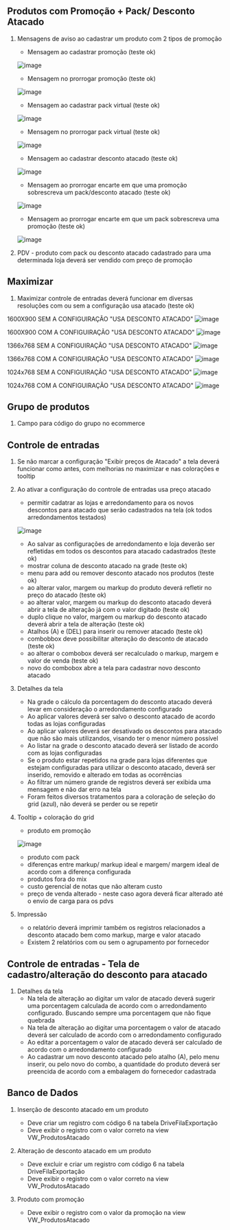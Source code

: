 ## Produtos com Promoção + Pack/ Desconto Atacado

1. Mensagens de aviso ao cadastrar um produto com 2 tipos de promoção
    * Mensagem ao cadastrar promoção (teste ok)
   
   ![image](https://user-images.githubusercontent.com/80394522/126570266-81f09b1a-a046-44db-b0c7-dc1b7c72700a.png)
   
    * Mensagem no prorrogar promoção (teste ok)

   ![image](https://user-images.githubusercontent.com/80394522/126570848-d1619472-9d21-4b21-83c4-7e16b05ab02f.png)

    * Mensagem ao cadastrar pack virtual (teste ok)

   ![image](https://user-images.githubusercontent.com/80394522/126572067-ef8e1ca9-9b7a-4e5d-ab5b-9b6e3ee7a6ec.png)

    * Mensagem no prorrogar pack virtual (teste ok)

   ![image](https://user-images.githubusercontent.com/80394522/126576420-c2b48e25-6e53-4ba7-9886-805f4c3e6f6b.png)   

    * Mensagem ao cadastrar desconto atacado (teste ok)

   ![image](https://user-images.githubusercontent.com/80394522/126576580-016d64c9-0bec-449d-9634-5b4915fe1294.png)

    * Mensagem ao prorrogar encarte em que uma promoção sobrescreva um pack/desconto atacado (teste ok)
    
   ![image](https://user-images.githubusercontent.com/80394522/126577627-99768c43-3ca5-4cc8-b2cc-ebb3733bdb03.png)


    * Mensagem ao prorrogar encarte em que um pack sobrescreva uma promoção (teste ok)

    ![image](https://user-images.githubusercontent.com/80394522/126576977-c9752870-0b9d-4821-9a12-c2bce5b646d6.png)


1. PDV - produto com pack ou desconto atacado cadastrado para uma determinada loja deverá ser vendido com preço de promoção

## Maximizar

1. Maximizar controle de entradas deverá funcionar em diversas resoluções com ou sem a configuração usa atacado  (teste ok)

1600X900 SEM A CONFIGUIRAÇÃO "USA DESCONTO ATACADO"
![image](https://user-images.githubusercontent.com/80394522/126577922-379fe4b3-e374-42e9-9fc6-46a1e2882885.png)

1600X900 COM A CONFIGUIRAÇÃO "USA DESCONTO ATACADO"
![image](https://user-images.githubusercontent.com/80394522/126577960-bbf7cfd9-5c3a-4029-b77b-cc7718696c64.png)

1366x768 SEM A CONFIGUIRAÇÃO "USA DESCONTO ATACADO"
![image](https://user-images.githubusercontent.com/80394522/126578087-478fc2c2-5e87-4f8a-aff2-193f19dee031.png)

1366x768 COM A CONFIGUIRAÇÃO "USA DESCONTO ATACADO"
![image](https://user-images.githubusercontent.com/80394522/126578069-64f55c14-8e8a-4399-bb71-83c2dc0af357.png)

1024x768 SEM A CONFIGUIRAÇÃO "USA DESCONTO ATACADO"
![image](https://user-images.githubusercontent.com/80394522/126578170-aa3e3d8a-93a4-4d86-b506-c8213a69e138.png)

1024x768 COM A CONFIGUIRAÇÃO "USA DESCONTO ATACADO"
![image](https://user-images.githubusercontent.com/80394522/126578192-ba78123f-4b59-499b-8cc5-3733f6784d1e.png)


## Grupo de produtos

1. Campo para código do grupo no ecommerce

## Controle de entradas

1. Se não marcar a configuração "Exibir preços de Atacado" a tela deverá funcionar como antes, com melhorias no maximizar e nas colorações e tooltip

1. Ao ativar a configuração do controle de entradas usa preço atacado 
    * permitir cadatrar as lojas e arredondamento para os novos descontos para atacado que serão cadastrados na tela (ok todos arredondamentos testados)

   ![image](https://user-images.githubusercontent.com/80394522/126688657-73e08363-35cc-4b97-b09f-c4000189f875.png)


    * Ao salvar as configurações de arredondamento e loja deverão ser refletidas em todos os descontos para atacado cadastrados (teste ok)
    * mostrar coluna de desconto atacado na grade (teste ok)
    * menu para add ou remover desconto atacado nos produtos (teste ok) 
    * ao alterar valor, margem ou markup do produto deverá refletir no preço do atacado (teste ok) 
    * ao alterar valor, margem ou markup do desconto atacado deverá abrir a tela de alteração já com o valor digitado (teste ok) 
    * duplo clique no valor, margem ou markup do desconto atacado deverá abrir a tela de alteração  (teste ok) 
    * Atalhos (A) e (DEL) para inserir ou remover atacado  (teste ok) 
    * combobbox deve possibilitar alteração do desconto de atacado  (teste ok)  
    * ao alterar o combobox deverá ser recalculado o markup, margem e valor de venda  (teste ok) 
    * novo do combobox abre a tela para cadastrar novo desconto atacado

1. Detalhes da tela
    * Na grade o cálculo da porcentagem do desconto atacado deverá levar em consideração o arredondamento configurado
    * Ao aplicar valores deverá ser salvo o desconto atacado de acordo todas as lojas configuradas
    * Ao aplicar valores deverá ser desativado os descontos para atacado que não são mais utilizandos, visando ter o menor número possível
    * Ao listar na grade o desconto atacado deverá ser listado de acordo com as lojas configuradas
    * Se o produto estar repetidos na grade para lojas diferentes que estejam configuradas para utilizar o desconto atacado, deverá ser 
    inserido, removido e alterado em todas as ocorrências
    * Ao filtrar um número grande de registros deverá ser exibida uma mensagem e não dar erro na tela
    * Foram feitos diversos tratamentos para a coloração de seleção do grid (azul), não deverá se perder ou se repetir

1. Tooltip + coloração do grid
    * produto em promoção

   ![image](https://user-images.githubusercontent.com/80394522/126570751-4b63127d-4b66-46df-9f84-d67a6751457c.png)

    * produto com pack
    * diferenças entre markup/ markup ideal e margem/ margem ideal de acordo com a diferença configurada 
    * produtos fora do mix 
    * custo gerencial de notas que não alteram custo
    * preço de venda alterado - neste caso agora deverá ficar alterado até o envio de carga para os pdvs

1. Impressão
    * o relatório deverá imprimir também os registros relacionados a desconto atacado bem como markup, marge e valor atacado
    * Existem 2 relatórios com ou sem o agrupamento por fornecedor
    
## Controle de entradas - Tela de cadastro/alteração do desconto para atacado

1. Detalhes da tela
    * Na tela de alteração ao digitar um valor de atacado deverá sugerir uma porcentagem calculada de acordo com o arredondamento configurado. 
    Buscando sempre uma porcentagem que não fique quebrada
    * Na tela de alteração ao digitar uma porcentagem o valor de atacado deverá ser calculado de acordo com o arredondamento configurado
    * Ao editar a porcentagem o valor de atacado deverá ser calculado de acordo com o arredondamento configurado    
    * Ao cadastrar um novo desconto atacado pelo atalho (A), pelo menu inserir, ou pelo novo do combo, a quantidade do produto deverá ser preencida de acordo com a embalagem do fornecedor cadastrada


## Banco de Dados 

1. Inserção de desconto atacado em um produto
   * Deve criar um registro com código 6 na tabela DriveFilaExportação
   * Deve exibir o registro com o valor correto na view VW_ProdutosAtacado

1. Alteração de desconto atacado em um produto
   * Deve excluir e criar um registro com código 6 na tabela DriveFilaExportação
   * Deve exibir o registro com o valor correto na view VW_ProdutosAtacado

1. Produto com promoção
   * Deve exibir o registro com o valor da promoção na view VW_ProdutosAtacado
